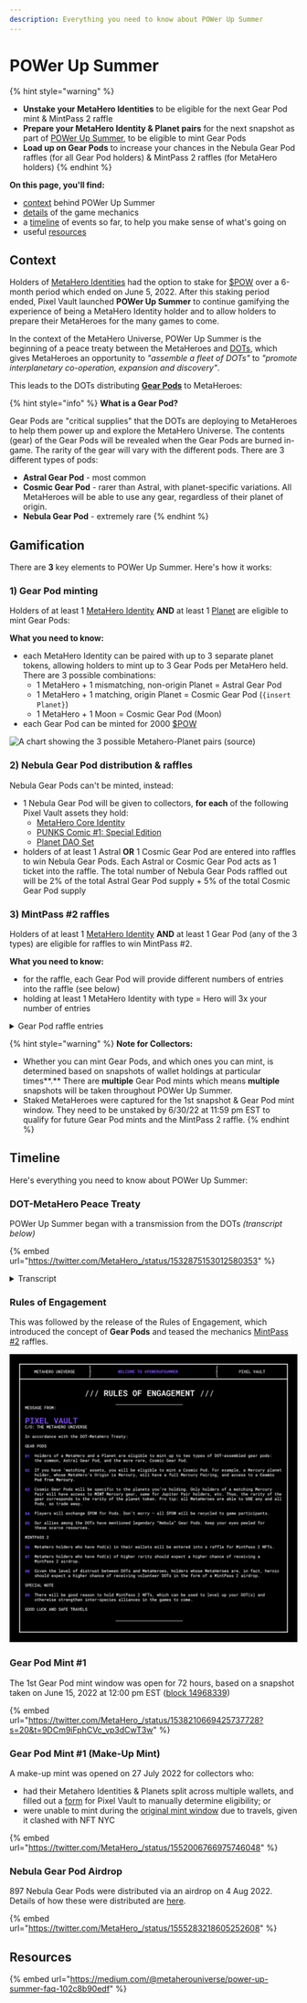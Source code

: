 ```yaml
---
description: Everything you need to know about POWer Up Summer
---
```


# POWer Up Summer

{% hint style="warning" %}
* **Unstake your MetaHero Identities** to be eligible for the next Gear Pod mint & MintPass 2 raffle
* **Prepare your MetaHero Identity & Planet pairs** for the next snapshot as part of [POWer Up Summer](POWerUpSummer.md), to be eligible to mint Gear Pods&#x20;
* **Load up on Gear Pods** to increase your chances in the Nebula Gear Pod raffles (for all Gear Pod holders) & MintPass 2 raffles (for MetaHero holders)
{% endhint %}

**On this page, you'll find:**

* [context](POWerUpSummer.md#context) behind POWer Up Summer
* [details](POWerUpSummer.md#gamification) of the game mechanics
* a [timeline](POWerUpSummer.md#timeline) of events so far, to help you make sense of what's going on
* useful [resources](POWerUpSummer.md#undefined)

## Context

Holders of [MetaHero Identities](../learn/ecosystem/MHU/identities.md) had the option to stake for [$POW](../learn/ecosystem/MHU/POW.md) over a 6-month period which ended on June 5, 2022. After this staking period ended, Pixel Vault launched **POWer Up Summer** to continue gamifying the experience of being a MetaHero Identity holder and to allow holders to prepare their MetaHeroes for the many games to come.

In the context of the MetaHero Universe, POWer Up Summer is the beginning of a peace treaty between the MetaHeroes and [DOTs](../learn/ecosystem/MHU/DOTs.md), which gives MetaHeroes an opportunity to _"assemble a fleet of DOTs"_ to _"promote interplanetary co-operation, expansion and discovery"_.

This leads to the DOTs distributing [**Gear Pods**](../learn/ecosystem/MHU/gear-pods.md) to MetaHeroes:

{% hint style="info" %}
**What is a Gear Pod?**

Gear Pods are "critical supplies" that the DOTs are deploying to MetaHeroes to help them power up and explore the MetaHero Universe. The contents (gear) of the Gear Pods will be revealed when the Gear Pods are burned in-game. The rarity of the gear will vary with the different pods. There are 3 different types of pods:

* **Astral Gear Pod** - most common
* **Cosmic Gear Pod** - rarer than Astral, with planet-specific variations. All MetaHeroes will be able to use any gear, regardless of their planet of origin.
* **Nebula Gear Pod** - extremely rare
{% endhint %}

## Gamification

There are **3** key elements to POWer Up Summer. Here's how it works:

### **1) Gear Pod minting**

Holders of at least 1 [MetaHero Identity](../learn/ecosystem/MHU/identities.md) **AND** at least 1 [Planet](../learn/ecosystem/MHU/planets.md) are eligible to mint Gear Pods:

**What you need to know:**&#x20;

* each MetaHero Identity can be paired with up to 3 separate planet tokens, allowing holders to mint up to 3 Gear Pods per MetaHero held. There are 3 possible combinations:
  * 1 MetaHero + 1 mismatching, non-origin Planet = Astral Gear Pod
  * 1 MetaHero + 1 matching, origin Planet = Cosmic Gear Pod (`{insert Planet}`)
  * 1 MetaHero + 1 Moon = Cosmic Gear Pod (Moon)
* each Gear Pod can be minted for 2000 [$POW](../learn/ecosystem/MHU/POW.md)

![A chart showing the 3 possible Metahero-Planet pairs (source)](<../.gitbook/assets/gear pod\_chart>)

### **2) Nebula Gear Pod distribution & raffles**

Nebula Gear Pods can't be minted, instead:

* 1 Nebula Gear Pod will be given to collectors, **for each** of the following Pixel Vault assets they hold:
  * [MetaHero Core Identity](../learn/ecosystem/MHU/identities.md#core-metahero-identities)
  * [PUNKS Comic #1: Special Edition](../learn/gamification/punks/comic1.md#outcome)
  * [Planet DAO Set](../learn/gamification/sets.md)
* holders of at least 1 Astral **OR** 1 Cosmic Gear Pod are entered into raffles to win Nebula Gear Pods. Each Astral or Cosmic Gear Pod acts as 1 ticket into the raffle. The total number of Nebula Gear Pods raffled out will be 2% of the total Astral Gear Pod supply + 5% of the total Cosmic Gear Pod supply

### **3) MintPass #2 raffles**

Holders of at least 1 [MetaHero Identity](../learn/ecosystem/MHU/identities.md) **AND** at least 1 Gear Pod (any of the 3 types) are eligible for raffles to win MintPass #2.

**What you need to know:**&#x20;

* for the raffle, each Gear Pod will provide different numbers of entries into the raffle (see below)
* holding at least 1 MetaHero Identity with type = Hero will 3x your number of entries&#x20;

<details>

<summary>Gear Pod raffle entries</summary>

* Astral Gear Pod: 1
* Cosmic Gear Pod (Jupiter): 2
* Cosmic Gear Pod (Saturn): 2
* Cosmic Gear Pod (Neptune): 2
* Cosmic Gear Pod (Uranus): 2
* Cosmic Gear Pod (Pluto): 3
* Cosmic Gear Pod (Mars): 4
* Cosmic Gear Pod (Venus): 5
* Cosmic Gear Pod (Earth): 5
* Cosmic Gear Pod (Mercury): 6
* Cosmic Gear Pod (Moon): 7
* Nebula Gear Pod: 7

</details>

{% hint style="warning" %}
**Note for Collectors:**

* Whether you can mint Gear Pods, and which ones you can mint, is determined based on snapshots of wallet holdings at particular times**.** There are **multiple** Gear Pod mints which means **multiple** snapshots will be taken throughout POWer Up Summer.
* Staked MetaHeroes were captured for the 1st snapshot & Gear Pod mint window. They need to be unstaked by 6/30/22 at 11:59 pm EST to qualify for future Gear Pod mints and the MintPass 2 raffle.
{% endhint %}

## Timeline

Here's everything you need to know about POWer Up Summer:

### DOT-MetaHero Peace Treaty

POWer Up Summer began with a transmission from the DOTs _(transcript below)_

{% embed url="https://twitter.com/MetaHero_/status/1532875153012580353" %}

<details>

<summary>Transcript</summary>

```
*INCOMING INTERPLANETARY COMMUNICATION*

SENDER: THE INGENIOUS AND POWERFUL DOTS
MESSAGE ORIGIN: MOON
FOR: METAHERO REPRESENTATIVE, ON BEHALF OF EARTH
SUBJECT: TREATY OF PEACE WITH THE TOLERABLE METAHEROES

*TRANSMISSION START*

THE CONTRACTING PARTIES, In order to
promote interplanetary co-operation,
expansion and discovery, and to
achieve interplanetary peace and
security, Agree to this Covenant.

THE DOTS HEREBY PLEDGE

1. Cessation of hostilities immediately
upon signing; satelities and other
orbital weapons systems to be placed
on standby; resume provisional access to
critical infrastructure.

2. AID AND SUPPORT of INTERPLANETARY 
DOT VOLUNTEERS for impacted METAHEROES as
"REPARATIONS" for lives lost during the
"MISUNDERSTANDING".

3. Return of critical supplies to METAHEROES
for interplanetary exploration. Pending
shipping costs.

THE METAHEROES HEREBY PLEDGE

1. Immediate establishment of free and continued
passage for all DOTs to and from the MOON.

2. The establishment of a free market of POW
between METAHEROES and DOTs

In the event of the BARELY, SCARCELY TOLERABLE
METAHEROES not fulfilling these obligations, DOTs
reserve all rights to ~oblit~ ~annih~ take mili

*TRANSMISSION TERMINATED*    
```

</details>

### Rules of Engagement

This was followed by the release of the Rules of Engagement, which introduced the concept of **Gear Pods** and teased the mechanics [MintPass #2](../learn/ecosystem/MHU/mintpass/2.md) raffles.

![](../.gitbook/assets/image.png)

### Gear Pod Mint #1

The 1st Gear Pod mint window was open for 72 hours, based on a snapshot taken on June 15, 2022 at 12:00 pm EST ([block 14968339](https://etherscan.io/block/14968339))

{% embed url="https://twitter.com/MetaHero_/status/1538210669425737728?s=20&t=9DCm9iFphCVc_vp3dCwT3w" %}

### Gear Pod Mint #1 (Make-Up Mint)

A make-up mint was opened on 27 July 2022 for collectors who:

* had their Metahero Identities & Planets split across multiple wallets, and filled out a [form](https://twitter.com/Gfunkera86/status/1538195430219124736) for Pixel Vault to manually determine eligibility; or
* were unable to mint during the [original mint window](POWerUpSummer.md#gear-pod-mint-1) due to travels, given it clashed with NFT NYC

{% embed url="https://twitter.com/MetaHero_/status/1552006766975746048" %}

### Nebula Gear Pod Airdrop

897 Nebula Gear Pods were distributed via an airdrop on 4 Aug 2022. Details of how these were distributed are [here](POWerUpSummer.md#2-nebula-gear-pod-distribution-and-raffles).

{% embed url="https://twitter.com/MetaHero_/status/1555283218605252608" %}

## Resources

{% embed url="https://medium.com/@metaherouniverse/power-up-summer-faq-102c8b90edf" %}
